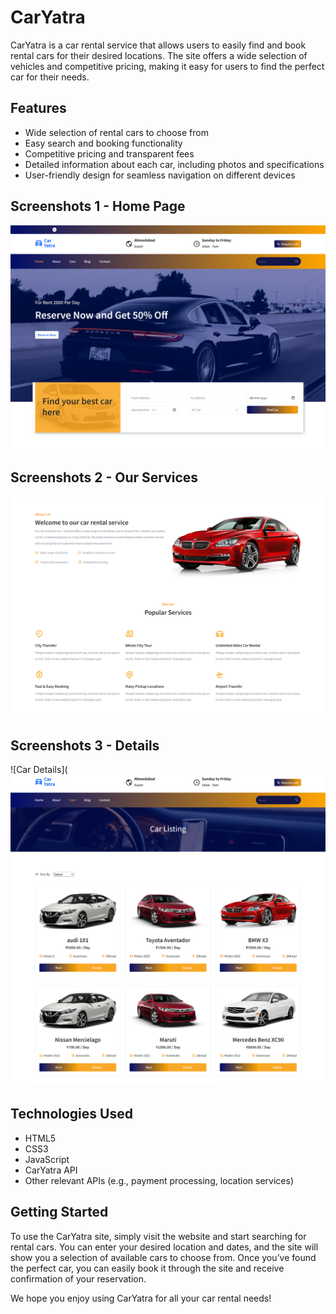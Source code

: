<h1>CarYatra</h1>
<p>CarYatra is a car rental service that allows users to easily find and book rental cars for their desired locations. The site offers a wide selection of vehicles and competitive pricing, making it easy for users to find the perfect car for their needs.</p>

<h2>Features</h2>
<ul>
  <li>Wide selection of rental cars to choose from</li>
  <li>Easy search and booking functionality</li>
  <li>Competitive pricing and transparent fees</li>
  <li>Detailed information about each car, including photos and specifications</li>
  <li>User-friendly design for seamless navigation on different devices</li>
</ul>

## Screenshots 1 - Home Page

![ Board View](https://github.com/JAY1820/Icon_and_gif/blob/main/CarYatra%20ss1.png)

## Screenshots 2 - Our Services
![Car Details](https://github.com/JAY1820/Icon_and_gif/blob/main/CarYatra%20ss2.png)
## Screenshots 3 -  Details
 ![Car Details](![Car Details](https://github.com/JAY1820/Icon_and_gif/blob/main/CarYatra%20ss3.png)

<h2>Technologies Used</h2>
<ul>
  <li>HTML5</li>
  <li>CSS3</li>
  <li>JavaScript</li>
  <li>CarYatra API</li>
  <li>Other relevant APIs (e.g., payment processing, location services)</li>
</ul>

<h2>Getting Started</h2>
<p>To use the CarYatra site, simply visit the website and start searching for rental cars. You can enter your desired location and dates, and the site will show you a selection of available cars to choose from. Once you’ve found the perfect car, you can easily book it through the site and receive confirmation of your reservation.</p>

<p>We hope you enjoy using CarYatra for all your car rental needs!</p>
